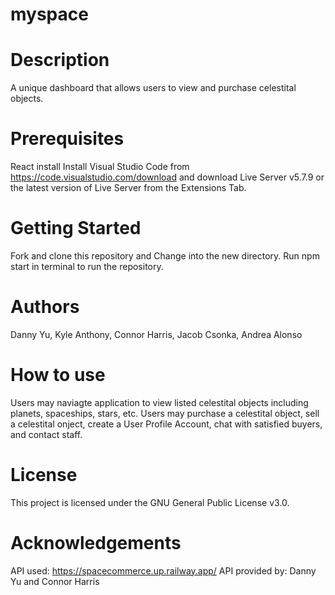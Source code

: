 # myspace

# Description
A unique dashboard that allows users to view and purchase celestital objects.

# Prerequisites
React install 
Install Visual Studio Code from https://code.visualstudio.com/download and download Live Server v5.7.9 or the latest version of Live Server from the Extensions Tab.

# Getting Started
Fork and clone this repository and Change into the new directory. Run npm start in terminal to run the repository.

# Authors
Danny Yu, Kyle Anthony, Connor Harris, Jacob Csonka, Andrea Alonso

# How to use
Users may naviagte application to view listed celestital objects including planets, spaceships, stars, etc. Users may purchase a celestital object, sell a celestital onject, create a User Profile Account, chat with satisfied buyers, and contact staff. 

# License
This project is licensed under the GNU General Public License v3.0.

# Acknowledgements
API used: https://spacecommerce.up.railway.app/
API provided by: Danny Yu and Connor Harris
